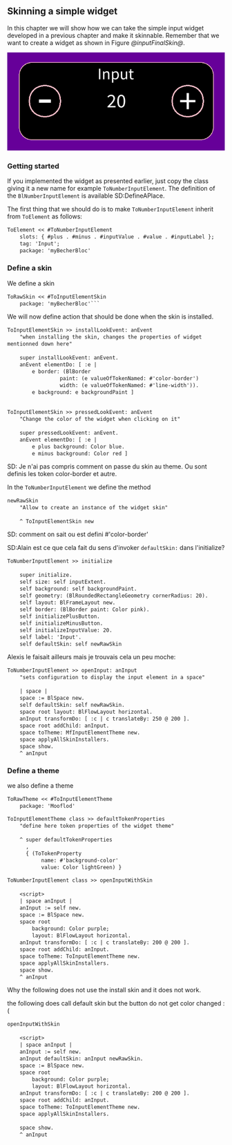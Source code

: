 ## Skinning a simple widget

In this chapter we will show how we can take the simple input widget developed in a previous chapter and make it skinnable. 
Remember that we want to create a widget as shown in Figure *@inputFinalSkin@*.

![An integer input widget. % anchor=inputFinalSkin&width=50](figures/input.png )


### Getting started

If you implemented the widget as presented earlier, just copy the class giving it a new name for example `ToNumberInputElement`.
The definition of the `BlNumberInputElement` is available SD:DefineAPlace.

The first thing that we should do is to make `ToNumberInputElement` inherit from `ToElement` as follows:

```
ToElement << #ToNumberInputElement
	slots: { #plus . #minus . #inputValue . #value . #inputLabel };
	tag: 'Input';
	package: 'myBecherBloc'
```

### Define a skin

We define a skin 

```
ToRawSkin << #ToInputElementSkin
	package: 'myBecherBloc'```

```

We will now define action that should be done when the skin is installed. 

```
ToInputElementSkin >> installLookEvent: anEvent
	"when installing the skin, changes the properties of widget mentionned down here"

	super installLookEvent: anEvent.
	anEvent elementDo: [ :e |
		e border: (BlBorder
				 paint: (e valueOfTokenNamed: #'color-border')
				 width: (e valueOfTokenNamed: #'line-width')).
		e background: e backgroundPaint ]
```

```

ToInputElementSkin >> pressedLookEvent: anEvent
	"Change the color of the widget when clicking on it"

	super pressedLookEvent: anEvent.
	anEvent elementDo: [ :e |
		e plus background: Color blue.
		e minus background: Color red ]
```


SD: Je n'ai pas compris comment on passe du skin au theme. 
Ou sont definis les token color-border et autre. 

In the `ToNumberInputElement` we define the method 


```
newRawSkin
	"Allow to create an instance of the widget skin"

	^ ToInputElementSkin new
```

SD: comment on sait ou est defini #'color-border'

SD:Alain est ce que cela fait du sens d'invoker  `defaultSkin:` dans l'initialize?

```
ToNumberInputElement >> initialize

	super initialize.
	self size: self inputExtent.
	self background: self backgroundPaint.
	self geometry: (BlRoundedRectangleGeometry cornerRadius: 20).
	self layout: BlFrameLayout new.
	self border: (BlBorder paint: Color pink).
	self initializePlusButton.
	self initializeMinusButton.
	self initializeInputValue: 20.
	self label: 'Input'.
	self defaultSkin: self newRawSkin
```


Alexis le faisait ailleurs mais je trouvais cela un peu moche:


```
ToNumberInputElement >> openInput: anInput
	"sets configuration to display the input element in a space"

	| space |
	space := BlSpace new.
	self defaultSkin: self newRawSkin.
	space root layout: BlFlowLayout horizontal.
	anInput transformDo: [ :c | c translateBy: 250 @ 200 ].
	space root addChild: anInput.
	space toTheme: MfInputElementTheme new.
	space applyAllSkinInstallers.
	space show.
	^ anInput
```


### Define a theme

we also define a theme

```
ToRawTheme << #ToInputElementTheme
	package: 'Mooflod'
```


```
ToInputElementTheme class >> defaultTokenProperties
	"define here token properties of the widget theme"

	^ super defaultTokenProperties
	  ,
	  { (ToTokenProperty
		   name: #'background-color'
		   value: Color lightGreen) }
```


```
ToNumberInputElement class >> openInputWithSkin

	<script>
	| space anInput |
	anInput := self new.
	space := BlSpace new.
	space root
		background: Color purple;
		layout: BlFlowLayout horizontal.
	anInput transformDo: [ :c | c translateBy: 200 @ 200 ].
	space root addChild: anInput.
	space toTheme: ToInputElementTheme new.
	space applyAllSkinInstallers.
	space show.
	^ anInput
```

Why the following does not use the install skin and it does not work. 

the following does call default skin but the button do not get color changed :(

```
openInputWithSkin

	<script>
	| space anInput |
	anInput := self new.
	anInput defaultSkin: anInput newRawSkin.
	space := BlSpace new.
	space root
		background: Color purple;
		layout: BlFlowLayout horizontal.
	anInput transformDo: [ :c | c translateBy: 200 @ 200 ].
	space root addChild: anInput.
	space toTheme: ToInputElementTheme new.
	space applyAllSkinInstallers.

	space show.
	^ anInput
```

